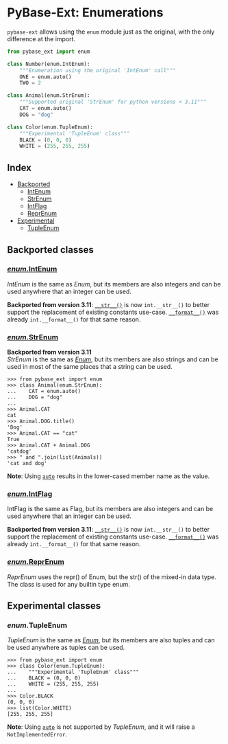 # PyBase-Ext: Enumerations

`pybase-ext` allows using the `enum` module just as the original, with the only difference at the import.

```python
from pybase_ext import enum

class Number(enum.IntEnum):
    """Enumeration using the original 'IntEnum' call"""
    ONE = enum.auto()
    TWO = 2

class Animal(enum.StrEnum):
    """Supported original 'StrEnum' for python versions < 3.11"""
    CAT = enum.auto()
    DOG = "dog"

class Color(enum.TupleEnum):
    """Experimental 'TupleEnum' class"""
    BLACK = (0, 0, 0)
    WHITE = (255, 255, 255)
```

## Index

- [Backported](#backported-classes)
  - [IntEnum](#intenum)
  - [StrEnum](#strenum)
  - [IntFlag](#intflag)
  - [ReprEnum](#reprenum)
- [Experimental](#experimental-classes)
  - [TupleEnum](#tupleenum)

## Backported classes

### [_enum._**IntEnum**](https://docs.python.org/3/library/enum.html#enum.IntEnum)

_IntEnum_ is the same as _Enum_, but its members are also integers and can be used anywhere that an integer can be used.

**Backported from version 3.11**: 
[`__str__()`](https://docs.python.org/3/reference/datamodel.html#object.__str__) is now `int.__str__()` to better support the replacement of existing constants use-case.
[`__format__()`](https://docs.python.org/3/reference/datamodel.html#object.__format__) was already `int.__format__()` for that same reason.

### [_enum._**StrEnum**](https://docs.python.org/3.11/library/enum.html#enum.StrEnum)

**Backported from version 3.11**<br/>
_StrEnum_ is the same as [_Enum_](https://docs.python.org/3.12/library/enum.html#enum.Enum), but its members are also strings and can be used in most of the same places that a string can be used.

```pycon
>>> from pybase_ext import enum
>>> class Animal(enum.StrEnum):
...    CAT = enum.auto()
...    DOG = "dog"
...
>>> Animal.CAT
cat
>>> Animal.DOG.title()
'Dog'
>>> Animal.CAT == "cat"
True
>>> Animal.CAT + Animal.DOG
'catdog'
>>> " and ".join(list(Animals))
'cat and dog'
```

**Note**: Using [`auto`](https://docs.python.org/3.12/library/enum.html#enum.auto) results in the lower-cased member name as the value.

### [_enum._**IntFlag**](https://docs.python.org/3/library/enum.html#enum.IntFlag)

IntFlag is the same as Flag, but its members are also integers and can be used anywhere that an integer can be used.

**Backported from version 3.11**: 
[`__str__()`](https://docs.python.org/3/reference/datamodel.html#object.__str__) is now `int.__str__()` to better support the replacement of existing constants use-case.
[`__format__()`](https://docs.python.org/3/reference/datamodel.html#object.__format__) was already `int.__format__()` for that same reason.

### [_enum._**ReprEnum**](https://docs.python.org/3/library/enum.html#enum.ReprEnum)

_ReprEnum_ uses the repr() of Enum, but the str() of the mixed-in data type.
The class is used for any builtin type enum.

## Experimental classes

### _enum._**TupleEnum**

_TupleEnum_ is the same as [_Enum_](https://docs.python.org/3.12/library/enum.html#enum.Enum), but its members are also tuples and can be used anywhere as tuples can be used.

```pycon
>>> from pybase_ext import enum
>>> class Color(enum.TupleEnum):
...    """Experimental 'TupleEnum' class"""
...    BLACK = (0, 0, 0)
...    WHITE = (255, 255, 255)
...
>>> Color.BLACK
(0, 0, 0)
>>> list(Color.WHITE)
[255, 255, 255]
```

**Note**: Using [`auto`](https://docs.python.org/3.12/library/enum.html#enum.auto) is not supported by _TupleEnum_, and it will raise a `NotImplementedError`.
